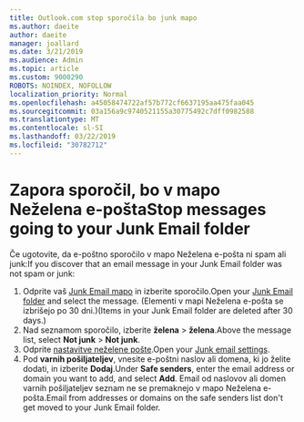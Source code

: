 ```yaml
---
title: Outlook.com stop sporočila bo junk mapo
ms.author: daeite
author: daeite
manager: joallard
ms.date: 3/21/2019
ms.audience: Admin
ms.topic: article
ms.custom: 9000290
ROBOTS: NOINDEX, NOFOLLOW
localization_priority: Normal
ms.openlocfilehash: a45058474722af57b772cf6637195aa475faa045
ms.sourcegitcommit: 03a156a9c9740521155a30775492c7dff0982588
ms.translationtype: MT
ms.contentlocale: sl-SI
ms.lasthandoff: 03/22/2019
ms.locfileid: "30782712"
---
```

# <a name="stop-messages-going-to-your-junk-email-folder"></a><span data-ttu-id="34e0c-102">Zapora sporočil, bo v mapo Neželena e-pošta</span><span class="sxs-lookup"><span data-stu-id="34e0c-102">Stop messages going to your Junk Email folder</span></span>

<span data-ttu-id="34e0c-103">Če ugotovite, da e-poštno sporočilo v mapo Neželena e-pošta ni spam ali junk:</span><span class="sxs-lookup"><span data-stu-id="34e0c-103">If you discover that an email message in your Junk Email folder was not spam or junk:</span></span>

1. <span data-ttu-id="34e0c-104">Odprite vaš [Junk Email mapo](https://outlook.live.com/mail/junkemail) in izberite sporočilo.</span><span class="sxs-lookup"><span data-stu-id="34e0c-104">Open your [Junk Email folder](https://outlook.live.com/mail/junkemail) and select the message.</span></span> <span data-ttu-id="34e0c-105">(Elementi v mapi Neželena e-pošta se izbrišejo po 30 dni.)</span><span class="sxs-lookup"><span data-stu-id="34e0c-105">(Items in your Junk Email folder are deleted after 30 days.)</span></span>
1. <span data-ttu-id="34e0c-106">Nad seznamom sporočilo, izberite **želena** > **želena**.</span><span class="sxs-lookup"><span data-stu-id="34e0c-106">Above the message list, select **Not junk** > **Not junk**.</span></span>
1. <span data-ttu-id="34e0c-107">Odprite [nastavitve neželene pošte](https://go.microsoft.com/fwlink/?linkid=2035804).</span><span class="sxs-lookup"><span data-stu-id="34e0c-107">Open your [Junk email settings](https://go.microsoft.com/fwlink/?linkid=2035804).</span></span>
1. <span data-ttu-id="34e0c-108">Pod **varnih pošiljateljev**, vnesite e-poštni naslov ali domena, ki jo želite dodati, in izberite **Dodaj**.</span><span class="sxs-lookup"><span data-stu-id="34e0c-108">Under **Safe senders**, enter the email address or domain you want to add, and select **Add**.</span></span> <span data-ttu-id="34e0c-109">Email od naslovov ali domen varnih pošiljateljev seznam ne se premaknejo v mapo Neželena e-pošta.</span><span class="sxs-lookup"><span data-stu-id="34e0c-109">Email from addresses or domains on the safe senders list don't get moved to your Junk Email folder.</span></span>
